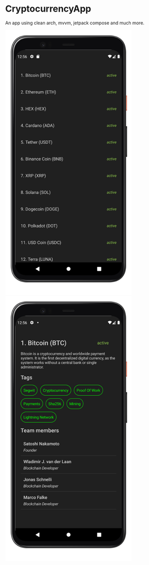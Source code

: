 # CryptocurrencyApp

An app using clean arch, mvvm, jetpack compose and much more.

<img src="https://github.com/AnthoniIP/CryptocurrencyApp/blob/master/images/Screenshot_20210915_125612_google-pixel4-clearlywhite-portrait.png" alt="drawing" width="400"/><img src="https://github.com/AnthoniIP/CryptocurrencyApp/blob/master/images/Screenshot_20210915_125625_google-pixel4-clearlywhite-portrait.png" alt="drawing" width="400"/>

